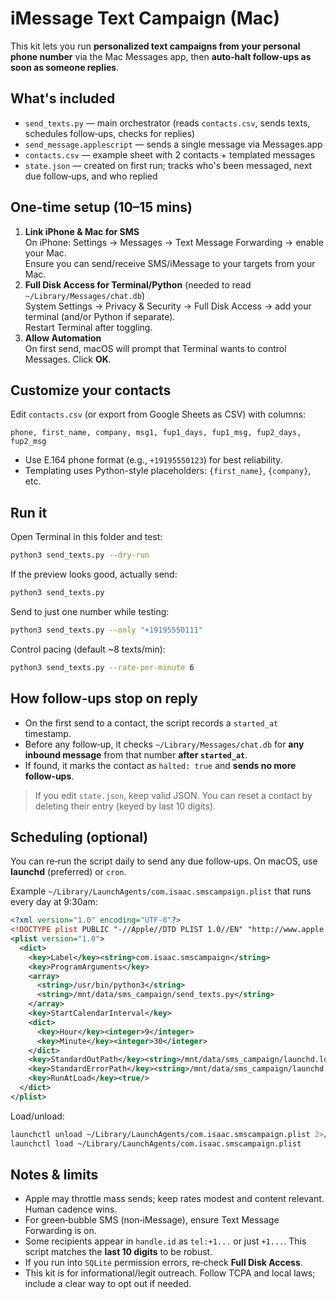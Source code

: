 # iMessage Text Campaign (Mac)

This kit lets you run **personalized text campaigns from your personal phone number** via the Mac Messages app, then **auto‑halt follow‑ups as soon as someone replies**.

## What's included
- `send_texts.py` — main orchestrator (reads `contacts.csv`, sends texts, schedules follow‑ups, checks for replies)
- `send_message.applescript` — sends a single message via Messages.app
- `contacts.csv` — example sheet with 2 contacts + templated messages
- `state.json` — created on first run; tracks who's been messaged, next due follow‑ups, and who replied

## One‑time setup (10–15 mins)
1. **Link iPhone & Mac for SMS**  
   On iPhone: Settings → Messages → Text Message Forwarding → enable your Mac.  
   Ensure you can send/receive SMS/iMessage to your targets from your Mac.
2. **Full Disk Access for Terminal/Python** (needed to read `~/Library/Messages/chat.db`)  
   System Settings → Privacy & Security → Full Disk Access → add your terminal (and/or Python if separate).  
   Restart Terminal after toggling.
3. **Allow Automation**  
   On first send, macOS will prompt that Terminal wants to control Messages. Click **OK**.

## Customize your contacts
Edit `contacts.csv` (or export from Google Sheets as CSV) with columns:
```
phone, first_name, company, msg1, fup1_days, fup1_msg, fup2_days, fup2_msg
```
- Use E.164 phone format (e.g., `+19195550123`) for best reliability.
- Templating uses Python-style placeholders: `{first_name}`, `{company}`, etc.

## Run it
Open Terminal in this folder and test:
```bash
python3 send_texts.py --dry-run
```
If the preview looks good, actually send:
```bash
python3 send_texts.py
```
Send to just one number while testing:
```bash
python3 send_texts.py --only "+19195550111"
```

Control pacing (default ~8 texts/min):
```bash
python3 send_texts.py --rate-per-minute 6
```

## How follow‑ups stop on reply
- On the first send to a contact, the script records a `started_at` timestamp.
- Before any follow‑up, it checks `~/Library/Messages/chat.db` for **any inbound message** from that number **after `started_at`**.
- If found, it marks the contact as `halted: true` and **sends no more follow‑ups**.

> If you edit `state.json`, keep valid JSON. You can reset a contact by deleting their entry (keyed by last 10 digits).

## Scheduling (optional)
You can re‑run the script daily to send any due follow‑ups. On macOS, use **launchd** (preferred) or `cron`.

Example `~/Library/LaunchAgents/com.isaac.smscampaign.plist` that runs every day at 9:30am:
```xml
<?xml version="1.0" encoding="UTF-8"?>
<!DOCTYPE plist PUBLIC "-//Apple//DTD PLIST 1.0//EN" "http://www.apple.com/DTDs/PropertyList-1.0.dtd">
<plist version="1.0">
  <dict>
    <key>Label</key><string>com.isaac.smscampaign</string>
    <key>ProgramArguments</key>
    <array>
      <string>/usr/bin/python3</string>
      <string>/mnt/data/sms_campaign/send_texts.py</string>
    </array>
    <key>StartCalendarInterval</key>
    <dict>
      <key>Hour</key><integer>9</integer>
      <key>Minute</key><integer>30</integer>
    </dict>
    <key>StandardOutPath</key><string>/mnt/data/sms_campaign/launchd.log</string>
    <key>StandardErrorPath</key><string>/mnt/data/sms_campaign/launchd.err</string>
    <key>RunAtLoad</key><true/>
  </dict>
</plist>
```
Load/unload:
```bash
launchctl unload ~/Library/LaunchAgents/com.isaac.smscampaign.plist 2>/dev/null || true
launchctl load ~/Library/LaunchAgents/com.isaac.smscampaign.plist
```

## Notes & limits
- Apple may throttle mass sends; keep rates modest and content relevant. Human cadence wins.
- For green‑bubble SMS (non‑iMessage), ensure Text Message Forwarding is on.
- Some recipients appear in `handle.id` as `tel:+1...` or just `+1...`. This script matches the **last 10 digits** to be robust.
- If you run into `SQLite` permission errors, re‑check **Full Disk Access**.
- This kit is for informational/legit outreach. Follow TCPA and local laws; include a clear way to opt out if needed.
